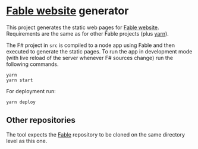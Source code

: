 # [Fable website](http://fable.io) generator

This project generates the static web pages for [Fable website](http://fable.io). Requirements are the same as for other Fable projects (plus [yarn](https://yarnpkg.com/)).

The F# project in `src` is compiled to a node app using Fable and then executed to generate the static pages. To run the app in development mode (with live reload of the server whenever F# sources change) run the following commands.

```shell
yarn
yarn start
```

For deployment run:

```shell
yarn deploy
```

## Other repositories

The tool expects the [Fable](https://github.com/fable-compiler/Fable) repository to be cloned on the same directory level as this one.
